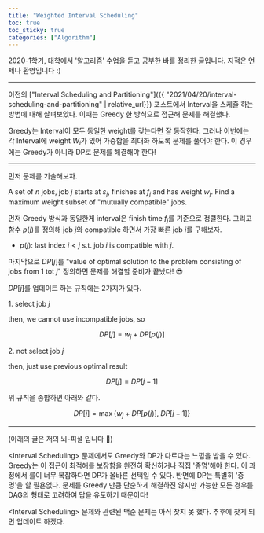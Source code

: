 ```yaml
---
title: "Weighted Interval Scheduling"
toc: true
toc_sticky: true
categories: ["Algorithm"]
---
```




2020-1학기, 대학에서 '알고리즘' 수업을 듣고 공부한 바를 정리한 글입니다. 지적은 언제나 환영입니다 :)

<hr/>

이전의 ["Interval Scheduling and Partitioning"]({{ "2021/04/20/interval-scheduling-and-partitioning" | relative_url}}) 포스트에서 Interval을 스케쥴 하는 방법에 대해 살펴보았다. 이때는 Greedy 한 방식으로 접근해 문제를 해결했다.

Greedy는 Interval이 모두 동일한 weight를 갖는다면 잘 동작한다. 그러나 이번에는 각 Interval에 weight $W_i$가 있어 가중합을 최대화 하도록 문제를 풀어야 한다. 이 경우에는 Greedy가 아니라 DP로 문제를 해결해야 한다!

<hr/>

먼저 문제를 기술해보자.

<div class="notice" markdown="1">

A set of $n$ jobs, job $j$ starts at $s_j$, finishes at $f_j$ and has weight $w_j$. Find a maximum weight subset of "mutually compatible" jobs.

</div>

먼저 Greedy 방식과 동일한게 interval은 finish time $f_j$를 기준으로 정렬한다. 그리고 함수 $p(j)$를 정의해 job $j$와 compatible 하면서 가장 빠른 job $i$를 구해보자.

- $p(j)$: last index $i < j$ s.t. job $i$ is compatible with $j$.

마지막으로 $DP[j]$를 "value of optimal solution to the problem consisting of jobs from $1$ tot $j$" 정의하면 문제를 해결할 준비가 끝났다! 😎

$DP[j]$를 업데이트 하는 규칙에는 2가지가 있다.

<div class="proof" markdown="1">


1\. select job $j$

then, we cannot use incompatible jobs, so

$$
DP[j] = w_j + DP[p(j)]
$$

2\. not select job $j$

then, just use previous optimal result

$$
DP[j] = DP[j-1]
$$

</div>

위 규칙을 종합하면 아래와 같다.

$$
DP[j] = \max \left\{ w_j + DP[p(j)], \; DP[j-1] \right\}
$$

<hr/>

(아래의 글은 저의 뇌-피셜 입니다 🤪)

\<Interval Scheduling\> 문제에서도 Greedy와 DP가 다르다는 느낌을 받을 수 있다. Greedy는 이 접근이 최적해를 보장함을 완전히 확신하거나 직접 '증명'해야 한다. 이 과정에서 룰이 너무 복잡하다면 DP가 올바른 선택일 수 있다. 반면에 DP는 특별히 '증명'을 할 필욘없다. 문제를 Greedy 만큼 단순하게 해결하진 않지만 가능한 모든 경우를 DAG의 형태로 고려하여 답을 유도하기 때문이다!

\<Interval Scheduling\> 문제와 관련된 백준 문제는 아직 찾지 못 했다. 추후에 찾게 되면 업데이트 하겠다.

